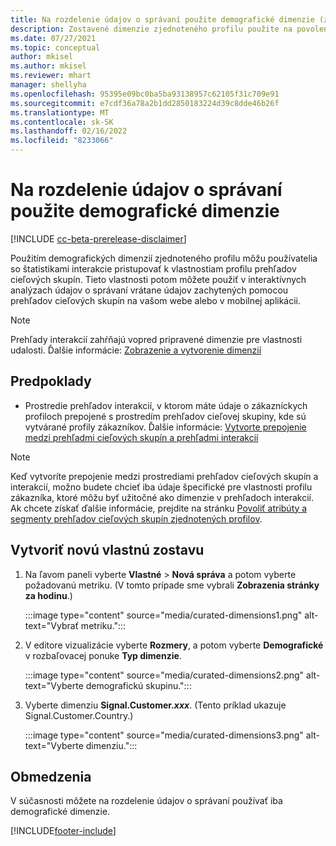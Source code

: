 ```yaml
---
title: Na rozdelenie údajov o správaní použite demografické dimenzie (zostavené dimenzie)
description: Zostavené dimenzie zjednoteného profilu použite na povolenie vlastností zákazníckeho profilu prehľadov cieľových skupín.
ms.date: 07/27/2021
ms.topic: conceptual
author: mkisel
ms.author: mkisel
ms.reviewer: mhart
manager: shellyha
ms.openlocfilehash: 95395e09bc0ba5ba93138957c62105f31c709e91
ms.sourcegitcommit: e7cdf36a78a2b1dd2850183224d39c8dde46b26f
ms.translationtype: MT
ms.contentlocale: sk-SK
ms.lasthandoff: 02/16/2022
ms.locfileid: "8233066"
---
```

# <a name="use-demographic-dimensions-for-splitting-behavioral-data"></a>Na rozdelenie údajov o správaní použite demografické dimenzie

[!INCLUDE [cc-beta-prerelease-disclaimer](includes/cc-beta-prerelease-disclaimer.md)]

Použitím demografických dimenzií zjednoteného profilu môžu používatelia so štatistikami interakcie pristupovať k vlastnostiam profilu prehľadov cieľových skupín. Tieto vlastnosti potom môžete použiť v interaktívnych analýzach údajov o správaní vrátane údajov zachytených pomocou prehľadov cieľových skupín na vašom webe alebo v mobilnej aplikácii.

>[!NOTE]
> Prehľady interakcií zahŕňajú vopred pripravené dimenzie pre vlastnosti udalosti. Ďalšie informácie: [Zobrazenie a vytvorenie dimenzií](dimensions.md)

## <a name="prerequisite"></a>Predpoklady

- Prostredie prehľadov interakcií, v ktorom máte údaje o zákazníckych profiloch prepojené s prostredím prehľadov cieľovej skupiny, kde sú vytvárané profily zákazníkov. Ďalšie informácie: [Vytvorte prepojenie medzi prehľadmi cieľových skupín a prehľadmi interakcií](integrate-audience-insights-engagement-insights.md)

> [!NOTE]
> Keď vytvoríte prepojenie medzi prostrediami prehľadov cieľových skupín a interakcií, možno budete chcieť iba údaje špecifické pre vlastnosti profilu zákazníka, ktoré môžu byť užitočné ako dimenzie v prehľadoch interakcií. Ak chcete získať ďalšie informácie, prejdite na stránku [Povoliť atribúty a segmenty prehľadov cieľových skupín zjednotených profilov](integrate-audience-insights-engagement-insights.md#enable-audience-insights-unified-profiles-attributes-and-segments).

## <a name="create-a-new-custom-report"></a>Vytvoriť novú vlastnú zostavu

1. Na ľavom paneli vyberte **Vlastné** > **Nová správa** a potom vyberte požadovanú metriku. (V tomto prípade sme vybrali **Zobrazenia stránky za hodinu**.)

    :::image type="content" source="media/curated-dimensions1.png" alt-text="Vybrať metriku.":::

2. V editore vizualizácie vyberte **Rozmery**, a potom vyberte **Demografické** v rozbaľovacej ponuke **Typ dimenzie**.

    :::image type="content" source="media/curated-dimensions2.png" alt-text="Vyberte demografickú skupinu.":::

3. Vyberte dimenziu **Signal.Customer.*xxx***. (Tento príklad ukazuje Signal.Customer.Country.)

    :::image type="content" source="media/curated-dimensions3.png" alt-text="Vyberte dimenziu.":::
  
## <a name="limitations"></a>Obmedzenia

V súčasnosti môžete na rozdelenie údajov o správaní používať iba demografické dimenzie.


[!INCLUDE[footer-include](../includes/footer-banner.md)]

